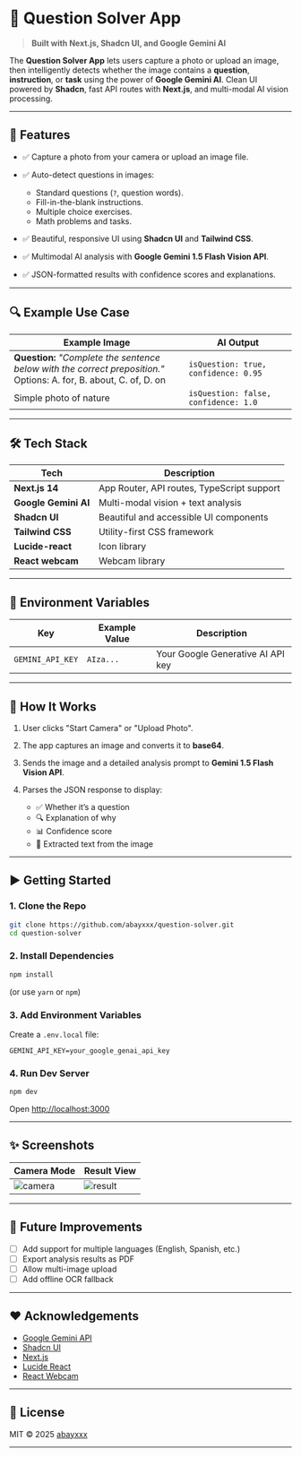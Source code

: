 # 📸 Question Solver App

> **Built with Next.js, Shadcn UI, and Google Gemini AI**

The **Question Solver App** lets users capture a photo or upload an image, then intelligently detects whether the image contains a **question**, **instruction**, or **task** using the power of **Google Gemini AI**.
Clean UI powered by **Shadcn**, fast API routes with **Next.js**, and multi-modal AI vision processing.

---

## 🚀 Features

- ✅ Capture a photo from your camera or upload an image file.
- ✅ Auto-detect questions in images:

  - Standard questions (`?`, question words).
  - Fill-in-the-blank instructions.
  - Multiple choice exercises.
  - Math problems and tasks.

- ✅ Beautiful, responsive UI using **Shadcn UI** and **Tailwind CSS**.
- ✅ Multimodal AI analysis with **Google Gemini 1.5 Flash Vision API**.
- ✅ JSON-formatted results with confidence scores and explanations.

---

## 🔍 Example Use Case

| Example Image                                                                                                            | AI Output                            |
| ------------------------------------------------------------------------------------------------------------------------ | ------------------------------------ |
| **Question:** _"Complete the sentence below with the correct preposition."_ <br> Options: A. for, B. about, C. of, D. on | `isQuestion: true, confidence: 0.95` |
| Simple photo of nature                                                                                                   | `isQuestion: false, confidence: 1.0` |

---

## 🛠️ Tech Stack

| Tech                 | Description                                |
| -------------------- | ------------------------------------------ |
| **Next.js 14**       | App Router, API routes, TypeScript support |
| **Google Gemini AI** | Multi-modal vision + text analysis         |
| **Shadcn UI**        | Beautiful and accessible UI components     |
| **Tailwind CSS**     | Utility-first CSS framework                |
| **Lucide-react**     | Icon library                               |
| **React webcam**     | Webcam library                             |

---

## 🔑 Environment Variables

| Key              | Example Value | Description                       |
| ---------------- | ------------- | --------------------------------- |
| `GEMINI_API_KEY` | `AIza...`     | Your Google Generative AI API key |

---

## 📸 How It Works

1. User clicks "Start Camera" or "Upload Photo".
2. The app captures an image and converts it to **base64**.
3. Sends the image and a detailed analysis prompt to **Gemini 1.5 Flash Vision API**.
4. Parses the JSON response to display:

   - ✅ Whether it’s a question
   - 🔍 Explanation of why
   - 📊 Confidence score
   - 📝 Extracted text from the image

---

## ▶️ Getting Started

### 1. Clone the Repo

```bash
git clone https://github.com/abayxxx/question-solver.git
cd question-solver
```

### 2. Install Dependencies

```bash
npm install
```

(or use `yarn` or `npm`)

### 3. Add Environment Variables

Create a `.env.local` file:

```env
GEMINI_API_KEY=your_google_genai_api_key
```

### 4. Run Dev Server

```bash
npm dev
```

Open [http://localhost:3000](http://localhost:3000)

---

## ✨ Screenshots

| Camera Mode                                             | Result View                                                   |
| ------------------------------------------------------- | ------------------------------------------------------------- |
| ![camera](https://fakeimg.pl/300x200/?text=Camera+View) | ![result](https://fakeimg.pl/300x200/?text=Question+Detected) |

---

## 🌟 Future Improvements

- [ ] Add support for multiple languages (English, Spanish, etc.)
- [ ] Export analysis results as PDF
- [ ] Allow multi-image upload
- [ ] Add offline OCR fallback

---

## ❤️ Acknowledgements

- [Google Gemini API](https://ai.google.dev/)
- [Shadcn UI](https://ui.shadcn.com/)
- [Next.js](https://nextjs.org/)
- [Lucide React](https://lucide.dev/)
- [React Webcam](https://www.npmjs.com/package/react-webcam)

---

## 📄 License

MIT © 2025 [abayxxx](https://github.com/abayxxx)

---
